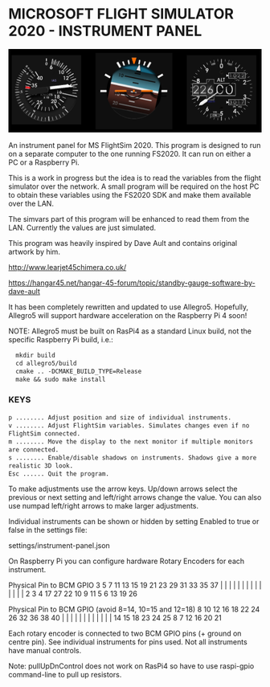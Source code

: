 # MICROSOFT FLIGHT SIMULATOR 2020 - INSTRUMENT PANEL

![Screenshot](Screenshot.png)

An instrument panel for MS FlightSim 2020. This program is designed to run
on a separate computer to the one running FS2020. It can run on either a PC or a
Raspberry Pi.

This is a work in progress but the idea is to read the variables from the flight
simulator over the network. A small program will be required on the host PC to obtain
these variables using the FS2020 SDK and make them available over the LAN.

The simvars part of this program will be enhanced to read them from the LAN. Currently
the values are just simulated.

This program was heavily inspired by Dave Ault and contains original artwork by him.

  http://www.learjet45chimera.co.uk/
  
  https://hangar45.net/hangar-45-forum/topic/standby-gauge-software-by-dave-ault
  
It has been completely rewritten and updated to use Allegro5. Hopefully,
Allegro5 will support hardware acceleration on the Raspberry Pi 4 soon!

NOTE: Allegro5 must be built on RasPi4 as a standard Linux build, not the
specific Raspberry Pi build, i.e.:
```
  mkdir build
  cd allegro5/build
  cmake .. -DCMAKE_BUILD_TYPE=Release
  make && sudo make install
```
### KEYS
```
p ........ Adjust position and size of individual instruments.
v ........ Adjust FlightSim variables. Simulates changes even if no FlightSim connected.
m ........ Move the display to the next monitor if multiple monitors are connected.
s ........ Enable/disable shadows on instruments. Shadows give a more realistic 3D look.
Esc ...... Quit the program.
```
To make adjustments use the arrow keys. Up/down arrows select the previous or next
setting and left/right arrows change the value. You can also use numpad left/right
arrows to make larger adjustments.

Individual instruments can be shown or hidden by setting Enabled to true or false
in the settings file:

  settings/instrument-panel.json

On Raspberry Pi you can configure hardware Rotary Encoders for each instrument.

 Physical Pin to BCM GPIO
  3  5  7 11 13 15 19 21 23 29 31 33 35 37
  |  |  |  |  |  |  |  |  |  |  |  |  |  |
  2  3  4 17 27 22 10  9 11  5  6 13 19 26

 Physical Pin to BCM GPIO (avoid 8=14, 10=15 and 12=18)
  8 10 12 16 18 22 24 26 32 36 38 40
  |  |  |  |  |  |  |  |  |  |  |  |
 14 15 18 23 24 25  8  7 12 16 20 21

Each rotary encoder is connected to two BCM GPIO pins (+ ground on centre pin).
See individual instruments for pins used. Not all instruments have manual controls.

Note: pullUpDnControl does not work on RasPi4 so have to use raspi-gpio command-line
to pull up resistors.

